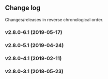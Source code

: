 ## Change log

Changes/releases in reverse chronological order.

### v2.8.0-6.1 (2019-05-17)

### v2.8.0-5.1 (2019-04-24)

### v2.8.0-4.1 (2019-02-11)

### v2.8.0-3.1 (2018-05-23)

